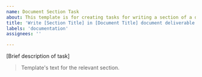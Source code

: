 ```yaml
---
name: Document Section Task
about: This template is for creating tasks for writing a section of a documentation deliverable.
title: 'Write [Section Title] in [Document Title] document deliverable'
labels: 'documentation'
assignees: ''

---
```


[Brief description of task]

> Template's text for the relevant section.